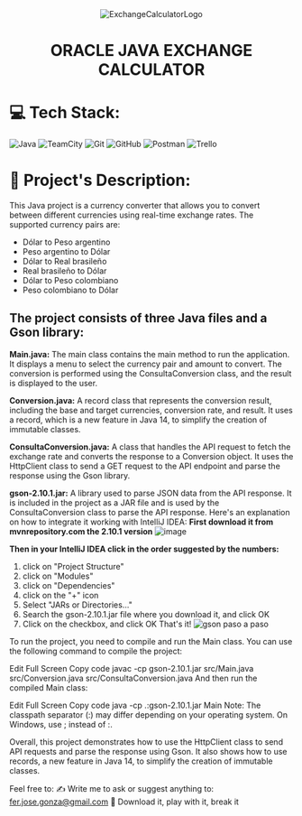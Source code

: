 <div align="center">
  <img src="https://github.com/ferjosegonza/OracleJavaExchangeCalculator/assets/96452620/1b95dc99-c552-43b9-abb6-ce1fe6751fac" alt="ExchangeCalculatorLogo">
</div>

<div align="center">
  <h1 align="center">
    ORACLE JAVA EXCHANGE CALCULATOR
  </h1>
</div>

# 💻 Tech Stack:
![Java](https://img.shields.io/badge/java-%23ED8B00.svg?style=for-the-badge&logo=openjdk&logoColor=white) ![TeamCity](https://img.shields.io/badge/teamcity-000000.svg?style=for-the-badge&logo=teamcity&logoColor=white) ![Git](https://img.shields.io/badge/git-%23F05033.svg?style=for-the-badge&logo=git&logoColor=white) ![GitHub](https://img.shields.io/badge/github-%23121011.svg?style=for-the-badge&logo=github&logoColor=white) ![Postman](https://img.shields.io/badge/Postman-FF6C37?style=for-the-badge&logo=postman&logoColor=white) ![Trello](https://img.shields.io/badge/Trello-%23026AA7.svg?style=for-the-badge&logo=Trello&logoColor=white)

# 🔭 Project's Description:
This Java project is a currency converter that allows you to convert between different currencies using real-time exchange rates. The supported currency pairs are:

- Dólar to Peso argentino
- Peso argentino to Dólar
- Dólar to Real brasileño
- Real brasileño to Dólar
- Dólar to Peso colombiano
- Peso colombiano to Dólar

## The project consists of three Java files and a Gson library:

<b>Main.java:</b> The main class contains the main method to run the application. It displays a menu to select the currency pair and amount to convert. The conversion is performed using the ConsultaConversion class, and the result is displayed to the user.

<b>Conversion.java:</b> A record class that represents the conversion result, including the base and target currencies, conversion rate, and result. It uses a record, which is a new feature in Java 14, to simplify the creation of immutable classes.

<b>ConsultaConversion.java:</b> A class that handles the API request to fetch the exchange rate and converts the response to a Conversion object. It uses the HttpClient class to send a GET request to the API endpoint and parse the response using the Gson library.

<b>gson-2.10.1.jar:</b> A library used to parse JSON data from the API response. It is included in the project as a JAR file and is used by the ConsultaConversion class to parse the API response.
Here's an explanation on how to integrate it working with IntelliJ IDEA:
<b>First download it from mvnrepository.com the 2.10.1 version</b>
![image](https://github.com/ferjosegonza/OracleJavaExchangeCalculator/assets/96452620/9abd8b62-93cb-47ef-b1e3-f7c7d178074c)
  
<b>Then in your IntelliJ IDEA click in the order suggested by the numbers:</b>
1) click on "Project Structure"
2) click on "Modules"
3) click on "Dependencies"
4) click on the "+" icon
5) Select "JARs or Directories..."
6) Search the gson-2.10.1.jar file where you download it, and click OK
7) Click on the checkbox, and click OK
That's it!
![gson paso a paso](https://github.com/ferjosegonza/OracleJavaExchangeCalculator/assets/96452620/b260584f-38e6-4b7d-9576-d91deeed387a)


To run the project, you need to compile and run the Main class. You can use the following command to compile the project:

Edit
Full Screen
Copy code
javac -cp gson-2.10.1.jar src/Main.java src/Conversion.java src/ConsultaConversion.java
And then run the compiled Main class:

Edit
Full Screen
Copy code
java -cp .:gson-2.10.1.jar Main
Note: The classpath separator (:) may differ depending on your operating system. On Windows, use ; instead of :.

Overall, this project demonstrates how to use the HttpClient class to send API requests and parse the response using Gson. It also shows how to use records, a new feature in Java 14, to simplify the creation of immutable classes.

Feel free to:
✍️ Write me to ask or suggest anything to: fer.jose.gonza@gmail.com
💾 Download it, play with it, break it
